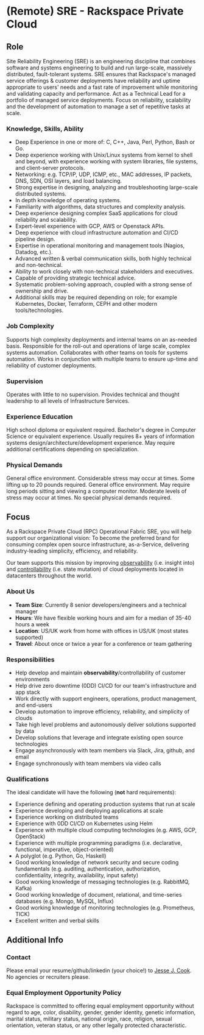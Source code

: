 # (Remote) SRE - Rackspace Private Cloud

## Role

Site Reliability Engineering (SRE) is an engineering discipline that combines
software and systems engineering to build and run large-scale, massively
distributed, fault-tolerant systems. SRE ensures that Rackspace's managed
service offerings & customer deployments have reliability and uptime
appropriate to users' needs and a fast rate of improvement while monitoring and
validating capacity and performance. Act as a Technical Lead for a portfolio of
managed service deployments. Focus on reliability, scalability and the
development of automation to manage a set of repetitive tasks at scale.

### Knowledge, Skills, Ability

- Deep Experience in one or more of: C, C++, Java, Perl, Python, Bash or Go.
- Deep experience working with Unix/Linux systems from kernel to shell and beyond, with experience working with system libraries, file systems, and client-server protocols.
- Networking: e.g. TCP/IP, UDP, ICMP, etc., MAC addresses, IP packets, DNS, SDN, OSI layers, and load balancing.
- Strong expertise in designing, analyzing and troubleshooting large-scale distributed systems.
- In depth knowledge of operating systems.
- Familiarity with algorithms, data structures and complexity analysis.
- Deep experience designing complex SaaS applications for cloud reliability and scalability.
- Expert-level experience with GCP, AWS or Openstack APIs.
- Deep experience with cloud infrastructure automation and CI/CD pipeline design.
- Expertise in operational monitoring and management tools (Nagios, Datadog, etc.).
- Advanced written & verbal communication skills, both highly technical and non-technical.
- Ability to work closely with non-technical stakeholders and executives.
- Capable of providing strategic technical advice.
- Systematic problem-solving approach, coupled with a strong sense of ownership and drive.
- Additional skills may be required depending on role; for example Kubernetes, Docker, Terraform, CEPH and other modern tools/technologies.

### Job Complexity

Supports high complexity deployments and internal teams on an as-needed basis.
Responsible for the roll-out and operations of large scale, complex systems
automation. Collaborates with other teams on tools for systems automation.
Works in conjunction with multiple teams to ensure up-time and reliability of
customer deployments.

### Supervision

Operates with little to no supervision. Provides technical and thought
leadership to all levels of Infrastructure Services.

### Experience Education

High school diploma or equivalent required.  Bachelor's degree in Computer
Science or equivalent experience. Usually requires 8+ years of information
systems design/architecture/development experience. May require additional
certifications depending on specialization.

### Physical Demands

General office environment. Considerable stress may occur at times. Some
lifting up to 20 pounds required. General office environment.  May require long
periods sitting and viewing a computer monitor.  Moderate levels of stress may
occur at times.  No special physical demands required.

## Focus

As a Rackspace Private Cloud (RPC) Operational Fabric SRE, you will help
support our organizational vision: To become the preferred brand for consuming
complex open source infrastructure, as-a-Service, delivering industry-leading
simplicity, efficiency, and reliability.

Our team supports this mission by improving
[observability](https://en.wikipedia.org/wiki/Observability) (i.e. insight
into) and [controllability](https://en.wikipedia.org/wiki/Controllability)
(i.e. state mutation) of cloud deployments located in datacenters throughout
the world.

### About Us

- **Team Size**: Currently 8 senior developers/engineers and a technical manager
- **Hours**: We have flexible working hours and aim for a median of 35-40 hours a week
- **Location**: US/UK work from home with offices in US/UK (most states supported)
- **Travel**: About once or twice a year for a conference or team gathering

### Responsibilities

- Help develop and maintain **observability**/controllability of customer environments
- Help drive zero downtime (0DD) CI/CD for our team's infrastructure and app stack
- Work directly with support engineers, operations, product management, and end-users
- Develop automation to improve efficiency, reliability, and simplicity of clouds
- Take high level problems and autonomously deliver solutions supported by data
- Develop solutions that leverage and integrate existing open source technologies
- Engage asynchronously with team members via Slack, Jira, github, and email
- Engage synchronously with team members via video calls

### Qualifications

The ideal candidate will have the following (**not** hard requirements):

- Experience defining and operating production systems that run at scale
- Experience developing and deploying applications at scale
- Experience working on distributed teams
- Experience with 0DD CI/CD on Kubernetes using Helm
- Experience with multiple cloud computing technologies (e.g. AWS, GCP, OpenStack)
- Experience with multiple programming paradigms (i.e. declarative, functional, imperative, object-oriented)
- A polyglot (e.g. Python, Go, Haskell)
- Good working knowledge of network security and secure coding fundamentals (e.g. auditing, authentication, authorization, confidentiality, integrity, availability, input safety)
- Good working knowledge of messaging technologies (e.g. RabbitMQ, Kafka)
- Good working knowledge of document, relational, and time-series databases (e.g. Mongo, MySQL, Influx)
- Good working knowledge of monitoring technologies (e.g. Prometheus, TICK)
- Excellent written and verbal skills

## Additional Info

### Contact

Please email your resume/github/linkedin (your choice!) to [Jesse J.
Cook](mailto:jesse.cook@rackspace.com). No agencies or recruiters please.

### Equal Employment Opportunity Policy

Rackspace is committed to offering equal employment opportunity without regard
to age, color, disability, gender, gender identity, genetic information,
marital status, military status, national origin, race, religion, sexual
orientation, veteran status, or any other legally protected characteristic.
